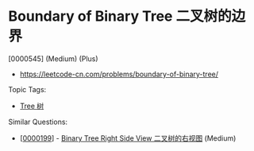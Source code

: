 # Boundary of Binary Tree 二叉树的边界

[0000545] (Medium) (Plus)

- https://leetcode-cn.com/problems/boundary-of-binary-tree/

Topic Tags:

- [Tree 树](https://leetcode-cn.com/tag/tree/)

Similar Questions:

- [[0000199](https://leetcode-cn.com/problems/binary-tree-right-side-view/)] - [Binary Tree Right Side View 二叉树的右视图](./0000199.binary-tree-right-side-view.md) (Medium)
